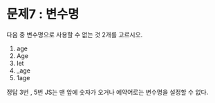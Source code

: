 # 문제7 : 변수명

다음 중 변수명으로 사용할 수 없는 것 2개를 고르시오.

1.  age
2.  Age
3.  let
4.  \_age
5.  1age

정답 3번 , 5번
JS는 맨 앞에 숫자가 오거나 예약어로는 변수명을 설정할 수 없다.
